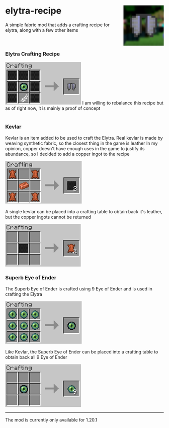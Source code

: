 # elytra-recipe	<img src="./img/icon.png" width="128" height="128" alt="Mod Icon" align="right">
A simple fabric mod that adds a crafting recipe for elytra, along with a few other items
<br>
<br>
<br>

### Elytra Crafting Recipe
<img src="./img/elytra.png" alt="Recipe for Elytra"> 
I am willing to rebalance this recipe but as of right now, it is mainly a proof of concept
<br>
<br>

### Kevlar

Kevlar is an item added to be used to craft the Elytra. Real kevlar is made by weaving synthetic fabric, so the closest thing in the game is leather
In my opinion, copper doesn't have enough uses in the game to justify its abundance, so I decided to add a copper ingot to the recipe

<img src="./img/kevlar.png">
<br>

A single kevlar can be placed into a crafting table to obtain back it's leather, but the copper ingots cannot be returned
<br>

<img src="./img/kevlar_uncraft.png">
<br>

### Superb Eye of Ender

The Superb Eye of Ender is crafted using 9 Eye of Ender and is used in crafting the Elytra

<img src="./img/enchanted_ender_eye.png">
<br>

Like Kevlar, the Superb Eye of Ender can be placed into a crafting table to obtain back all 9 Eye of Ender
<br>

<img src="./img/eye_uncraft.png">
<br>

---------------------------

The mod is currently only available for 1.20.1
